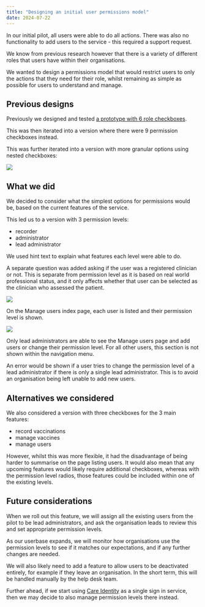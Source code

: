 ```yaml
---
title: "Designing an initial user permissions model"
date: 2024-07-22
---
```

In our initial pilot, all users were able to do all actions. There was also no functionality to add users to the service - this required a support request.

We know from previous research however that there is a variety of different roles that users have within their organisations.

We wanted to design a permissions model that would restrict users to only the actions that they need for their role, whilst remaining as simple as possible for users to understand and manage.

## Previous designs

Previously we designed and tested [a prototype with 6 role checkboxes](/managing-users-roles-and-permissions-beta). 

This was then iterated into a version where there were 9 permission checkboxes instead.

This was further iterated into a version with more granular options using nested checkboxes:

![](c7fkv5qsygoed709oazusuc2yg9k.png)

## What we did

We decided to consider what the simplest options for permissions would be, based on the current features of the service.

This led us to a version with 3 permission levels: 

* recorder
* administrator
* lead administrator

We used hint text to explain what features each level were able to do.

A separate question was added asking if the user was a registered clinician or not. This is separate from permission level as it is based on real world professional status, and it only affects whether that user can be selected as the clinician who assessed the patient.

![](unvzm49wimsqzyueqw17wzzlua3c.png)

On the Manage users index page, each user is listed and their permission level is shown. 

![](u44rpyyt90kuuehy0zznjmzfuwdv.png)

Only lead administrators are able to see the Manage users page and add users or change their permission level. For all other users, this section is not shown within the navigation menu.

An error would be shown if a user tries to change the permission level of a lead administrator if there is only a single lead administrator. This is to avoid an organisation being left unable to add new users.

## Alternatives we considered

We also considered a version with three checkboxes for the 3 main features:

* record vaccinations
* manage vaccines
* manage users

However, whilst this was more flexible, it had the disadvantage of being harder to summarise on the page listing users. It would also mean that any upcoming features would likely require additional checkboxes, whereas with the permission level radios, those features could be included within one of the existing levels.

## Future considerations

When we roll out this feature, we will assign all the existing users from the pilot to be lead administrators, and ask the organisation leads to review this and set appropriate permission levels.

As our userbase expands, we will monitor how organisations use the permission levels to see if it matches our expectations, and if any further changes are needed.

We will also likely need to add a feature to allow users to be deactivated entirely, for example if they leave an organisation. In the short term, this will be handled manually by the help desk team.

Further ahead, if we start using [Care Identity](https://digital.nhs.uk/services/care-identity-service) as a single sign in service, then we may decide to also manage permission levels there instead.
